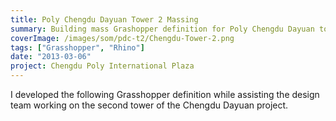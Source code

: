 ```yaml
---
title: Poly Chengdu Dayuan Tower 2 Massing
summary: Building mass Grashopper definition for Poly Chengdu Dayuan tower 2
coverImage: /images/som/pdc-t2/Chengdu-Tower-2.png
tags: ["Grasshopper", "Rhino"]
date: "2013-03-06"
project: Chengdu Poly International Plaza
---
```


I developed the following Grasshopper definition while assisting the design team working on the second tower of the Chengdu Dayuan project.
